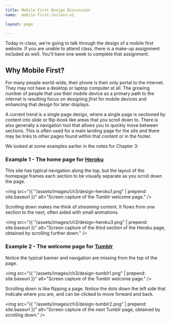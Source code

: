 ```yaml
---
title: Mobile First Design Discussion
name:  mobile-first-inclass-v1

layout: page

---
```


Today in-class, we're going to talk through the design of a mobile first website.  If you are unable to attend class, there is a make-up assignment included as well.  You'll have one week to complete that assignment.

## Why Mobile First?
For many people world-wide, their phone is their only portal to the internet.  They may not have a desktop or laptop computer at all.  The growing number of people that use their mobile device as a primary path to the internet is resulting focus on designing <em>first</em> for mobile devices and enhancing that design for later displays.

A current trend is a single page design, where a single page is sectioned by content into <em>slide</em> or flip-book like areas that you scroll down to.  There is also generally a navigation tool that allows you to quickly move between sections.  This is often used for a main landing page for the site and there may be links to other pages found within that content or in the footer.  

We looked at some examples earlier in the notes for Chapter 3:

### Example 1 - The home page for [Heroku](https://www.heroku.com/)

This site has typical navigation along the top, but the layout of the homepage frames each section to be visually separate as you scroll down the page.

  <img src="{{ "/assets/images/ch3/design-heroku1.png" | prepend: site.baseurl }}" alt="Screen capture of the Tumblr welcome page." />

Scrolling down makes me think of *streaming* content.  It flows from one section to the next, often aided with small animations.

  <img src="{{ "/assets/images/ch3/design-heroku3.png" | prepend: site.baseurl }}" alt="Screen capture of the third section of the Heroku page, obtained by scrolling further down." />

### Example 2 - The welcome page for [Tumblr](https://www.tumblr.com/)

Notice the typical banner and navigation are missing from the top of the page.

  <img src="{{ "/assets/images/ch3/design-tumblr1.png" | prepend: site.baseurl }}" alt="Screen capture of the Tumblr welcome page." />

Scrolling down is like flipping a page.  Notice the dots down the left side that indicate where you are, and can be clicked to move forward and back.  

  <img src="{{ "/assets/images/ch3/design-tumblr2.png" | prepend: site.baseurl }}" alt="Screen capture of the next Tumblr page, obtained by scrolling down." />
